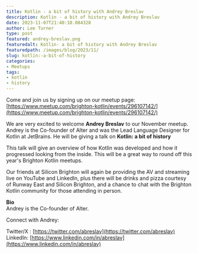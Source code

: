 ```yaml
---
title: Kotlin - a bit of history with Andrey Breslav
description: Kotlin - a bit of history with Andrey Breslav
date: 2023-11-07T21:40:10.084328
author: Lee Turner
type: post
featured: andrey-breslav.png
featuredalt: Kotlin- a bit of history with Andrey Breslav
featuredpath: /images/blog/2023/11/
slug: kotlin:-a-bit-of-history
categories:
- Meetups
tags:
- kotlin
- history
---
```

Come and join us by signing up on our meetup page: [https://www.meetup.com/brighton-kotlin/events/296107142/](https://www.meetup.com/brighton-kotlin/events/296107142/)

We are very excited to welcome **Andrey Breslav** to our November meetup. Andrey is the Co-founder of Alter and was the Lead Language Designer for Kotlin at JetBrains. He will be giving a talk on **Kotlin: a bit of history**

This talk will give an overview of how Kotlin was developed and how it progressed looking from the inside. This will be a great way to round off this year's Brighton Kotlin meetups.

Our friends at Silicon Brighton will again be providing the AV and streaming live on YouTube and LinkedIn, plus there will be drinks and pizza courtesy of Runway East and Silicon Brighton, and a chance to chat with the Brighton Kotlin community for those attending in person.

**Bio**  
Andrey is the Co-founder of Alter.

Connect with Andrey:

Twitter/X : [https://twitter.com/abreslav](https://twitter.com/abreslav)  
LinkedIn: [https://www.linkedin.com/in/abreslav](https://www.linkedin.com/in/abreslav)
